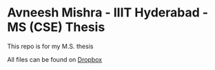 # Avneesh Mishra - IIIT Hyderabad - MS (CSE) Thesis

This repo is for my M.S. thesis

All files can be found on [Dropbox](https://www.dropbox.com/scl/fo/ofr33k598bt7vabuamp69/h?rlkey=bs24bvt9dk36m2fnmq85vdmcd&dl=0)
